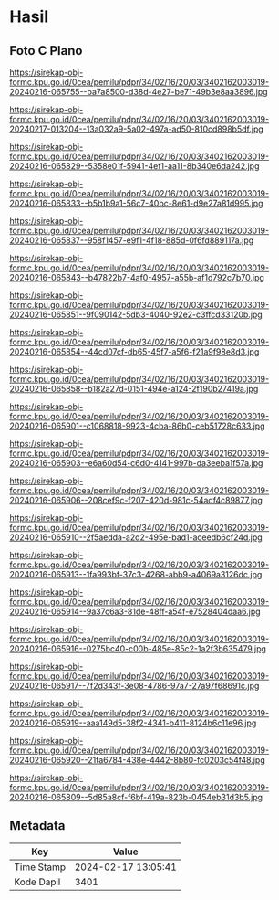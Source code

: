 # Hasil

## Foto C Plano

https://sirekap-obj-formc.kpu.go.id/0cea/pemilu/pdpr/34/02/16/20/03/3402162003019-20240216-065755--ba7a8500-d38d-4e27-be71-49b3e8aa3896.jpg

https://sirekap-obj-formc.kpu.go.id/0cea/pemilu/pdpr/34/02/16/20/03/3402162003019-20240217-013204--13a032a9-5a02-497a-ad50-810cd898b5df.jpg

https://sirekap-obj-formc.kpu.go.id/0cea/pemilu/pdpr/34/02/16/20/03/3402162003019-20240216-065829--5358e01f-5941-4ef1-aa11-8b340e6da242.jpg

https://sirekap-obj-formc.kpu.go.id/0cea/pemilu/pdpr/34/02/16/20/03/3402162003019-20240216-065833--b5b1b9a1-56c7-40bc-8e61-d9e27a81d995.jpg

https://sirekap-obj-formc.kpu.go.id/0cea/pemilu/pdpr/34/02/16/20/03/3402162003019-20240216-065837--958f1457-e9f1-4f18-885d-0f6fd889117a.jpg

https://sirekap-obj-formc.kpu.go.id/0cea/pemilu/pdpr/34/02/16/20/03/3402162003019-20240216-065843--b47822b7-4af0-4957-a55b-af1d792c7b70.jpg

https://sirekap-obj-formc.kpu.go.id/0cea/pemilu/pdpr/34/02/16/20/03/3402162003019-20240216-065851--9f090142-5db3-4040-92e2-c3ffcd33120b.jpg

https://sirekap-obj-formc.kpu.go.id/0cea/pemilu/pdpr/34/02/16/20/03/3402162003019-20240216-065854--44cd07cf-db65-45f7-a5f6-f21a9f98e8d3.jpg

https://sirekap-obj-formc.kpu.go.id/0cea/pemilu/pdpr/34/02/16/20/03/3402162003019-20240216-065858--b182a27d-0151-494e-a124-2f190b27419a.jpg

https://sirekap-obj-formc.kpu.go.id/0cea/pemilu/pdpr/34/02/16/20/03/3402162003019-20240216-065901--c1068818-9923-4cba-86b0-ceb51728c633.jpg

https://sirekap-obj-formc.kpu.go.id/0cea/pemilu/pdpr/34/02/16/20/03/3402162003019-20240216-065903--e6a60d54-c6d0-4141-997b-da3eeba1f57a.jpg

https://sirekap-obj-formc.kpu.go.id/0cea/pemilu/pdpr/34/02/16/20/03/3402162003019-20240216-065906--208cef9c-f207-420d-981c-54adf4c89877.jpg

https://sirekap-obj-formc.kpu.go.id/0cea/pemilu/pdpr/34/02/16/20/03/3402162003019-20240216-065910--2f5aedda-a2d2-495e-bad1-aceedb6cf24d.jpg

https://sirekap-obj-formc.kpu.go.id/0cea/pemilu/pdpr/34/02/16/20/03/3402162003019-20240216-065913--1fa993bf-37c3-4268-abb9-a4069a3126dc.jpg

https://sirekap-obj-formc.kpu.go.id/0cea/pemilu/pdpr/34/02/16/20/03/3402162003019-20240216-065914--9a37c6a3-81de-48ff-a54f-e7528404daa6.jpg

https://sirekap-obj-formc.kpu.go.id/0cea/pemilu/pdpr/34/02/16/20/03/3402162003019-20240216-065916--0275bc40-c00b-485e-85c2-1a2f3b635479.jpg

https://sirekap-obj-formc.kpu.go.id/0cea/pemilu/pdpr/34/02/16/20/03/3402162003019-20240216-065917--7f2d343f-3e08-4786-97a7-27a97f68691c.jpg

https://sirekap-obj-formc.kpu.go.id/0cea/pemilu/pdpr/34/02/16/20/03/3402162003019-20240216-065919--aaa149d5-38f2-4341-b411-8124b6c11e96.jpg

https://sirekap-obj-formc.kpu.go.id/0cea/pemilu/pdpr/34/02/16/20/03/3402162003019-20240216-065920--21fa6784-438e-4442-8b80-fc0203c54f48.jpg

https://sirekap-obj-formc.kpu.go.id/0cea/pemilu/pdpr/34/02/16/20/03/3402162003019-20240216-065809--5d85a8cf-f6bf-419a-823b-0454eb31d3b5.jpg


## Metadata

| Key        | Value               |
| ---------- | ------------------- |
| Time Stamp | 2024-02-17 13:05:41 |
| Kode Dapil | 3401                |



